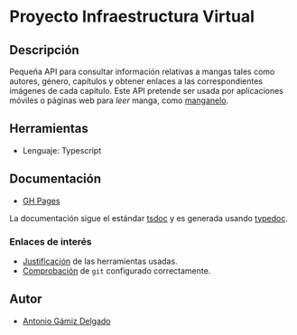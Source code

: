 # Proyecto Infraestructura Virtual

## Descripción

Pequeña API para consultar información relativas a mangas tales como autores, género, capítulos y obtener enlaces a las correspondientes imágenes de cada capítulo. Este API pretende ser usada por aplicaciones móviles o páginas web para *leer* manga, como [manganelo](https://manganelo.com/).

## Herramientas

- Lenguaje: Typescript

## Documentación


- [GH Pages](https://antoniogamiz.github.io/manga-api/)

La documentación sigue el estándar [tsdoc](https://github.com/microsoft/tsdoc) y es generada usando [typedoc](https://github.com/TypeStrong/typedoc).

### Enlaces de interés

 - [Justificación](/docs/herramientas.md) de las herramientas usadas.
 - [Comprobación](/docs/git.md) de `git` configurado correctamente.

## Autor

- [Antonio Gámiz Delgado](https://github.com/antoniogamiz)